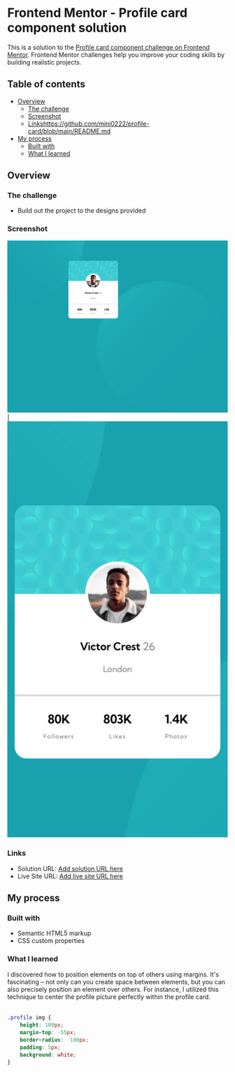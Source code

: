 # Frontend Mentor - Profile card component solution

This is a solution to the [Profile card component challenge on Frontend Mentor](https://www.frontendmentor.io/challenges/profile-card-component-cfArpWshJ). Frontend Mentor challenges help you improve your coding skills by building realistic projects. 

## Table of contents

- [Overview](#overview)
  - [The challenge](#the-challenge)
  - [Screenshot](#screenshot)
  - [Links](#links)https://github.com/mini0222/profile-card/blob/main/README.md
- [My process](#my-process)
  - [Built with](#built-with)
  - [What I learned](#what-i-learned)



## Overview

### The challenge

- Build out the project to the designs provided

### Screenshot

![](Screenshot-desktop.png) |
![](Screenshot-mobile.png)


### Links

- Solution URL: [Add solution URL here](https://your-solution-url.com)
- Live Site URL: [Add live site URL here](https://your-live-site-url.com)

## My process

### Built with

- Semantic HTML5 markup
- CSS custom properties


### What I learned

I discovered how to position elements on top of others using margins. It's fascinating – not only can you create space between elements, but you can also precisely position an element over others. For instance, I utilized this technique to center the profile picture perfectly within the profile card.


```css

.profile img {
    height: 100px;
    margin-top: -55px;
    border-radius:  100px;
    padding: 5px;
    background: white;
}
```



